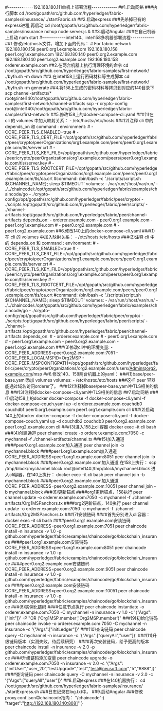 #-------------192.168.180.111单机上部署流程-------------
##1.启动网络
###执行脚本
    cd /root/gopath/src/github.com/hyperledger/fabric-samples/insurance/
	./startFabric.sh
##2.启动express
###先杀掉已有的express进程,再启动
    cd /root/gopath/src/github.com/hyperledger/fabric-samples/insurance
    nohup node server.js &
##3.启动Angular
###在自己机器上启动
    npm start
#------------intel140、intel158多机器部署流程------------
##1.修改/etc/hosts文件，增加下面的代码：
    # For fabric network
    192.168.180.158 peer0.org1.example.com
    192.168.180.158 peer1.org1.example.com
    192.168.180.140 peer0.org2.example.com
    192.168.180.140 peer1.org2.example.com
    192.168.180.158 orderer.example.com
##2.在两台机器上执行清理环境的命令
    cd /root/gopath/src/github.com/hyperledger/fabric-samples/first-network/
    ./byfn.sh -m down
##3.在intel158上运行密码材料等生成脚本
    cd /root/gopath/src/github.com/hyperledger/fabric-samples/first-network/
    ./byfn.sh -m generate
##4.将158上生成的密码材料等拷贝到对应的140目录下
	scp channel-artifacts/* root@intel140:/root/gopath/src/github.com/hyperledger/fabric-samples/first-network/channel-artifacts
    scp -r crypto-config root@intel140:/root/gopath/src/github.com/hyperledger/fabric-samples/first-network
##5.修改158上的docker-compose-cli.yaml
###(1)在 cli 的 volumes 中加入映射关系：
    - /etc/hosts:/etc/hosts
###(2)注释 cli 中的 depends_on 和 command :
    environment:
    #      - CORE_PEER_TLS_ENABLED=true
    #      - CORE_PEER_TLS_CERT_FILE=/opt/gopath/src/github.com/hyperledger/fabric/peer/crypto/peerOrganizations/org1.example.com/peers/peer0.org1.example.com/tls/server.crt
    #      - CORE_PEER_TLS_KEY_FILE=/opt/gopath/src/github.com/hyperledger/fabric/peer/crypto/peerOrganizations/org1.example.com/peers/peer0.org1.example.com/tls/server.key
    #      - CORE_PEER_TLS_ROOTCERT_FILE=/opt/gopath/src/github.com/hyperledger/fabric/peer/crypto/peerOrganizations/org1.example.com/peers/peer0.org1.example.com/tls/ca.crt
    #command: /bin/bash -c './scripts/script.sh ${CHANNEL_NAME}; sleep $TIMEOUT'
    volumes:
        - /var/run/:/host/var/run/
        - ./../chaincode/:/opt/gopath/src/github.com/hyperledger/fabric/examples/chaincode/go
        - ./crypto-config:/opt/gopath/src/github.com/hyperledger/fabric/peer/crypto/
        - ./scripts:/opt/gopath/src/github.com/hyperledger/fabric/peer/scripts/
        - ./channel-artifacts:/opt/gopath/src/github.com/hyperledger/fabric/peer/channel-artifacts
    depends_on:
      - orderer.example.com
      - peer0.org1.example.com
      - peer1.org1.example.com
	# - peer0.org2.example.com
	# - peer1.org2.example.com
##6.修改140上的docker-compose-cli.yaml
###(1)在 cli 的 volumes 中加入映射关系：
    - /etc/hosts:/etc/hosts
###(2)注释 cli 中的 depends_on 和 command :
    environment:
    #      - CORE_PEER_TLS_ENABLED=true
    #      - CORE_PEER_TLS_CERT_FILE=/opt/gopath/src/github.com/hyperledger/fabric/peer/crypto/peerOrganizations/org1.example.com/peers/peer0.org1.example.com/tls/server.crt
    #      - CORE_PEER_TLS_KEY_FILE=/opt/gopath/src/github.com/hyperledger/fabric/peer/crypto/peerOrganizations/org1.example.com/peers/peer0.org1.example.com/tls/server.key
    #      - CORE_PEER_TLS_ROOTCERT_FILE=/opt/gopath/src/github.com/hyperledger/fabric/peer/crypto/peerOrganizations/org1.example.com/peers/peer0.org1.example.com/tls/ca.crt
    #command: /bin/bash -c './scripts/script.sh ${CHANNEL_NAME}; sleep $TIMEOUT'
    volumes:
        - /var/run/:/host/var/run/
        - ./../chaincode/:/opt/gopath/src/github.com/hyperledger/fabric/examples/chaincode/go
        - ./crypto-config:/opt/gopath/src/github.com/hyperledger/fabric/peer/crypto/
        - ./scripts:/opt/gopath/src/github.com/hyperledger/fabric/peer/scripts/
        - ./channel-artifacts:/opt/gopath/src/github.com/hyperledger/fabric/peer/channel-artifacts
    depends_on:
    #  - orderer.example.com
    #  - peer0.org1.example.com
    #  - peer1.org1.example.com
	  - peer0.org2.example.com
	  - peer1.org2.example.com
###(3)修改cli中的环境变量:
    - CORE_PEER_ADDRESS=peer0.org2.example.com:7051
    - CORE_PEER_LOCALMSPID=Org2MSP
    - CORE_PEER_MSPCONFIGPATH=/opt/gopath/src/github.com/hyperledger/fabric/peer/crypto/peerOrganizations/org2.example.com/users/Admin@org2.example.com/msp
##6.修改140、158两台机器上的yaml：
###(1)base/peer-base.yaml添加 volumes
    volumes:
    - /etc/hosts:/etc/hosts
###这样 peer 容器能通过域名访问orderer了。
###(2)注释掉base/peer-base.yaml中TLS相关的信息
###(3)注释掉docker-compose-cli.yaml中TLS相关的信息
##7.启动网络
###(1)启动158上的docker
    docker-compose -f docker-compose-cli.yaml -f docker-compose-couch.yaml up -d orderer.example.com couchdb0 couchdb1 peer0.org1.example.com peer1.org1.example.com cli
###(2)启动140上的docker
    docker-compose -f docker-compose-cli.yaml -f docker-compose-couch.yaml up -d couchdb2 couchdb3 peer0.org2.example.com peer1.org2.example.com cli
###(3)进入158上cli容器
    docker exec -it cli bash
###(4)创建通道
    peer channel create -o orderer.example.com:7050 -c mychannel -f ./channel-artifacts/channel.tx
###(5)加入通道
####peer0.org1.example.com加入通道
	peer channel join -b mychannel.block
####peer1.org1.example.com加入通道
	CORE_PEER_ADDRESS=peer1.org1.example.com:8051
    peer channel join -b mychannel.block
####peer0.org2.example.com加入通道
	在158上执行：
	scp /tmp/block/mychannel.block root@intel140:/tmp/block/mychannel.block
	进入cli容器，在140上执行：
	docker exec -it cli bash
    peer channel join -b mychannel.block
####peer0.org2.example.com加入通道
    CORE_PEER_ADDRESS=peer0.org2.example.com:10051
    peer channel join -b mychannel.block
###(6)更新锚点
####org1更新锚点，158执行
    peer channel update -o orderer.example.com:7050 -c mychannel -f ./channel-artifacts/Org1MSPanchors.tx
####org2更新锚点，140执行
    peer channel update -o orderer.example.com:7050 -c mychannel -f ./channel-artifacts/Org2MSPanchors.tx
###(7)安装链码
####首先分别进入cli容器：
    docker exec -it cli bash
####peer0.org1.example.com安装链码
    CORE_PEER_ADDRESS=peer0.org1.example.com:7051
	peer chaincode install -n insurance -v 1.0 -p github.com/hyperledger/fabric/examples/chaincode/go/blockchain_insurance
####peer1.org1.example.com安装链码
	CORE_PEER_ADDRESS=peer1.org1.example.com:8051
    peer chaincode install -n insurance -v 1.0 -p github.com/hyperledger/fabric/examples/chaincode/go/blockchain_insurance
####peer0.org2.example.com安装链码
	CORE_PEER_ADDRESS=peer0.org2.example.com:9051
    peer chaincode install -n insurance -v 1.0 -p github.com/hyperledger/fabric/examples/chaincode/go/blockchain_insurance
####peer0.org2.example.com安装链码
    CORE_PEER_ADDRESS=peer0.org2.example.com:10051
    peer chaincode install -n insurance -v 1.0 -p github.com/hyperledger/fabric/examples/chaincode/go/blockchain_insurance
###(8)实例化链码
####任意节点执行
    peer chaincode instantiate -o orderer.example.com:7050 -C mychannel -n insurance -v 1.0 -c '{"Args":["init"]}' -P "OR ('Org1MSP.member','Org2MSP.member')"
###(9)初始化链码
    peer chaincode invoke -o orderer.example.com:7050 -C mychannel -n insurance -c '{"Args":["initLedger"]}'
###(10)查询链码
    peer chaincode query -C mychannel -n insurance -c '{"Args":["queryAll","user"]}'
###(11)升级链码版本（实测失败，待后续研究）
####再次安装链码，给予更高的版本
    peer chaincode install -n insurance -v 2.0 -p github.com/hyperledger/fabric/examples/chaincode/go/blockchain_insurance
####升级链码添加变量
    peer chaincode upgrade -o orderer.example.com:7050 -n insurance -v 2.0 -c '{"Args":["initUser","user_20","testUpgrade","test","test@neusoft.com","5","8888"]}'
####查询链码
    peer chaincode query -C mychannel -n insurance -v 2.0 -c '{"Args":["queryAll","user"]}'
##8.启动express
###在140机器执行：
	cd /root/gopath/src/github.com/hyperledger/fabric-samples/insurance/
    ./startExpress.sh
###日志记录在log.txt中。
##9.启动Angular
###修改proxy.conf.json中chaincode指向：
	  "/chaincode":{
	    "target":"http://192.168.180.140:8081"
	  }